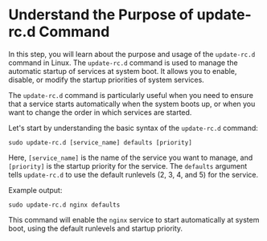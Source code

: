 # Understand the Purpose of update-rc.d Command

In this step, you will learn about the purpose and usage of the `update-rc.d` command in Linux. The `update-rc.d` command is used to manage the automatic startup of services at system boot. It allows you to enable, disable, or modify the startup priorities of system services.

The `update-rc.d` command is particularly useful when you need to ensure that a service starts automatically when the system boots up, or when you want to change the order in which services are started.

Let's start by understanding the basic syntax of the `update-rc.d` command:

```
sudo update-rc.d [service_name] defaults [priority]
```

Here, `[service_name]` is the name of the service you want to manage, and `[priority]` is the startup priority for the service. The `defaults` argument tells `update-rc.d` to use the default runlevels (2, 3, 4, and 5) for the service.

Example output:

```
sudo update-rc.d nginx defaults
```

This command will enable the `nginx` service to start automatically at system boot, using the default runlevels and startup priority.

